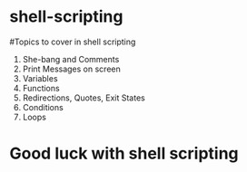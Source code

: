 # shell-scripting

#Topics to cover in shell scripting

1.  She-bang and Comments
2.  Print Messages on screen
3.  Variables
4.  Functions
5.  Redirections, Quotes, Exit States
6.  Conditions
7.  Loops

# Good luck with shell scripting

